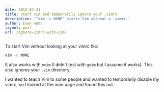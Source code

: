 ```yaml
---
date: 2012-07-31
title: Start Vim and temporarily ignore your .vimrc
description: '"vim -u NONE" starts Vim without a .vimrc.'
author: Evan Hahn
layout: post
url: /ignore-vimrc-with-vim/
---
```


To start Vim without looking at your vimrc file:

```sh
vim -u NONE
```

It also works with `mvim` (I didn't test with `gvim` but I assume it works). This also ignores your `.vim` directory.

I wanted to teach Vim to some people and wanted to temporarily disable my vimrc, so I looked at the man page and found this out.
